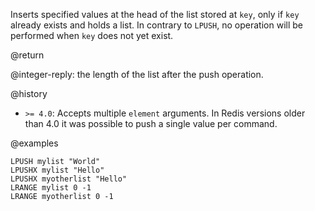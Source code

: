 Inserts specified values at the head of the list stored at `key`, only if `key`
already exists and holds a list. In contrary to `LPUSH`, no operation will be
performed when `key` does not yet exist.

@return

@integer-reply: the length of the list after the push operation.

@history

- `>= 4.0`: Accepts multiple `element` arguments. In Redis versions older than
  4.0 it was possible to push a single value per command.

@examples

```cli
LPUSH mylist "World"
LPUSHX mylist "Hello"
LPUSHX myotherlist "Hello"
LRANGE mylist 0 -1
LRANGE myotherlist 0 -1
```
